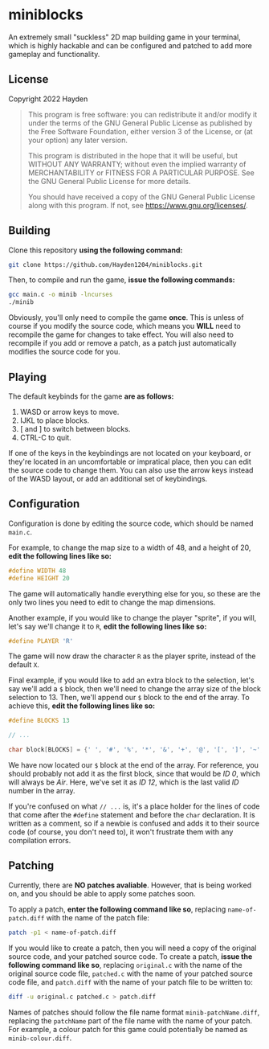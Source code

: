 # miniblocks

An extremely small "suckless" 2D map building game in your terminal, which is highly hackable and can be configured and patched to add more gameplay and functionality.

## License

Copyright 2022 Hayden

> This program is free software: you can redistribute it and/or modify it under the terms of the GNU General Public License as published by the Free Software Foundation, either version 3 of the License, or (at your option) any later version.
>
> This program is distributed in the hope that it will be useful, but WITHOUT ANY WARRANTY; without even the implied warranty of MERCHANTABILITY or FITNESS FOR A PARTICULAR PURPOSE. See the GNU General Public License for more details.
>
> You should have received a copy of the GNU General Public License along with this program. If not, see <https://www.gnu.org/licenses/>.

## Building

Clone this repository **using the following command:**

```sh
git clone https://github.com/Hayden1204/miniblocks.git
```

Then, to compile and run the game, **issue the following commands:**

```sh
gcc main.c -o minib -lncurses
./minib
```

Obviously, you'll only need to compile the game **once**. This is unless of course if you modify the source code, which means you **WILL** need to recompile the game for changes to take effect. You will also need to recompile if you add or remove a patch, as a patch just automatically modifies the source code for you.

## Playing

The default keybinds for the game **are as follows:**

1. WASD or arrow keys to move.
2. IJKL to place blocks.
3. [ and ] to switch between blocks.
4. CTRL-C to quit.

If one of the keys in the keybindings are not located on your keyboard, or they're located in an uncomfortable or impratical place, then you can edit the source code to change them. You can also use the arrow keys instead of the WASD layout, or add an additional set of keybindings.

## Configuration

Configuration is done by editing the source code, which should be named `main.c`.

For example, to change the map size to a width of 48, and a height of 20, **edit the following lines like so:**

```c
#define WIDTH 48
#define HEIGHT 20
```

The game will automatically handle everything else for you, so these are the only two lines you need to edit to change the map dimensions.

Another example, if you would like to change the player "sprite", if you will, let's say we'll change it to `R`, **edit the following lines like so:**

```c
#define PLAYER 'R'
```

The game will now draw the character `R` as the player sprite, instead of the default `X`.

Final example, if you would like to add an extra block to the selection, let's say we'll add a `$` block, then we'll need to change the array size of the block selection to 13. Then, we'll append our `$` block to the end of the array. To achieve this, **edit the following lines like so:**

```c
#define BLOCKS 13

// ...

char block[BLOCKS] = {' ', '#', '%', '*', '&', '+', '@', '[', ']', '~', '-', '=', '$'};
```

We have now located our `$` block at the end of the array. For reference, you should probably not add it as the first block, since that would be *ID 0*, which will always be *Air*. Here, we've set it as *ID 12*, which is the last valid *ID* number in the array.

If you're confused on what `// ...` is, it's a place holder for the lines of code that come after the `#define` statement and before the `char` declaration. It is written as a comment, so if a newbie is confused and adds it to their source code (of course, you don't need to), it won't frustrate them with any compilation errors.

## Patching

Currently, there are **NO patches avaliable**. However, that is being worked on, and you should be able to apply some patches soon.

To apply a patch, **enter the following command like so**, replacing `name-of-patch.diff` with the name of the patch file:

```sh
patch -p1 < name-of-patch.diff
```

If you would like to create a patch, then you will need a copy of the original source code, and your patched source code. To create a patch, **issue the following command like so**, replacing `original.c` with the name of the original source code file, `patched.c` with the name of your patched source code file, and `patch.diff` with the name of your patch file to be written to:

```sh
diff -u original.c patched.c > patch.diff
```

Names of patches should follow the file name format `minib-patchName.diff`, replacing the `patchName` part of the file name with the name of your patch. For example, a colour patch for this game could potentially be named as `minib-colour.diff`.
